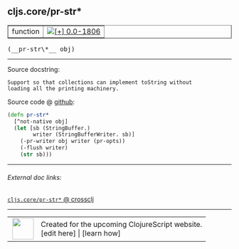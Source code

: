 ## cljs.core/pr-str\*



 <table border="1">
<tr>
<td>function</td>
<td><a href="https://github.com/cljsinfo/cljs-api-docs/tree/0.0-1806"><img valign="middle" alt="[+] 0.0-1806" title="Added in 0.0-1806" src="https://img.shields.io/badge/+-0.0--1806-lightgrey.svg"></a> </td>
</tr>
</table>


 <samp>
(__pr-str\*__ obj)<br>
</samp>

---





Source docstring:

```
Support so that collections can implement toString without
loading all the printing machinery.
```


Source code @ [github](https://github.com/clojure/clojurescript/blob/r2665/src/cljs/cljs/core.cljs#L426-L434):

```clj
(defn pr-str*
  [^not-native obj]
  (let [sb (StringBuffer.)
        writer (StringBufferWriter. sb)]
    (-pr-writer obj writer (pr-opts))
    (-flush writer)
    (str sb)))
```

<!--
Repo - tag - source tree - lines:

 <pre>
clojurescript @ r2665
└── src
    └── cljs
        └── cljs
            └── <ins>[core.cljs:426-434](https://github.com/clojure/clojurescript/blob/r2665/src/cljs/cljs/core.cljs#L426-L434)</ins>
</pre>

-->

---



###### External doc links:

[`cljs.core/pr-str*` @ crossclj](http://crossclj.info/fun/cljs.core.cljs/pr-str*.html)<br>

---

 <table>
<tr><td>
<img valign="middle" align="right" width="48px" src="http://i.imgur.com/Hi20huC.png">
</td><td>
Created for the upcoming ClojureScript website.<br>
[edit here] | [learn how]
</td></tr></table>

[edit here]:https://github.com/cljsinfo/cljs-api-docs/blob/master/cljsdoc/cljs.core/pr-strSTAR.cljsdoc
[learn how]:https://github.com/cljsinfo/cljs-api-docs/wiki/cljsdoc-files

<!--

This information was too distracting to show to readers, but I'll leave it
commented here since it is helpful to:

- pretty-print the data used to generate this document
- and show how to retrieve that data



The API data for this symbol:

```clj
{:ns "cljs.core",
 :name "pr-str*",
 :signature ["[obj]"],
 :history [["+" "0.0-1806"]],
 :type "function",
 :full-name-encode "cljs.core/pr-strSTAR",
 :source {:code "(defn pr-str*\n  [^not-native obj]\n  (let [sb (StringBuffer.)\n        writer (StringBufferWriter. sb)]\n    (-pr-writer obj writer (pr-opts))\n    (-flush writer)\n    (str sb)))",
          :title "Source code",
          :repo "clojurescript",
          :tag "r2665",
          :filename "src/cljs/cljs/core.cljs",
          :lines [426 434]},
 :full-name "cljs.core/pr-str*",
 :docstring "Support so that collections can implement toString without\nloading all the printing machinery."}

```

Retrieve the API data for this symbol:

```clj
;; from Clojure REPL
(require '[clojure.edn :as edn])
(-> (slurp "https://raw.githubusercontent.com/cljsinfo/cljs-api-docs/catalog/cljs-api.edn")
    (edn/read-string)
    (get-in [:symbols "cljs.core/pr-str*"]))
```

-->
